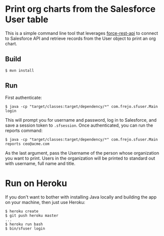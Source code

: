 # Print org charts from the Salesforce User table

This is a simple command line tool that leverages [force-rest-api](jesperfj/force-rest-api) to connect to Salesforce API and retrieve records from the User object to print an org chart.

## Build

    $ mvn install

## Run

First authenticate:

    $ java -cp "target/classes:target/dependency/*" com.frejo.sfuser.Main login

This will prompt you for username and password, log in to Salesforce, and save a session token to `.sfsession`. Once authenticated, you can run the reports command:

    $ java -cp "target/classes:target/dependency/*" com.frejo.sfuser.Main reports ceo@acme.com 

As the last argument, pass the Username of the person whose organization you want to print. Users in the organization will be printed to standard out with username, full name and title.

# Run on Heroku

If you don't want to bother with installing Java locally and building the app on your machine, then just use Heroku:

```
$ heroku create
$ git push heroku master
...
$ heroku run bash
$ bin/sfuser login
```

